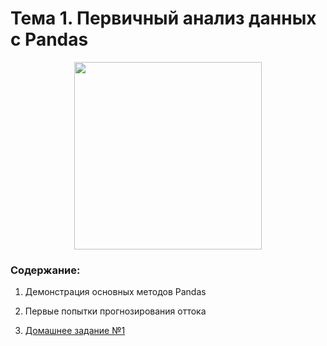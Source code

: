 # Тема 1. Первичный анализ данных с Pandas

<p align="center">
  <a href="https://habr.com/ru/company/ods/blog/322626/">
    <img height=300 src="https://miro.medium.com/max/763/0*D0RQ889t5o6H2A3V.jpg">
  </a>
</p>

### Содержание:
1. Демонстрация основных методов Pandas

2. Первые попытки прогнозирования оттока
3. [Домашнее задание №1](assignment)
